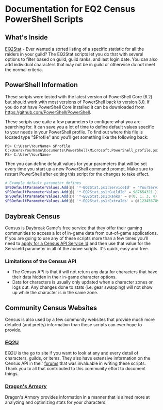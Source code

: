 # Documentation for EQ2 Census PowerShell Scripts

## What's Inside

[EQ2Stat](https://github.com/TequilaGold/DBCensus/tree/master/EQ2Stat) - Ever wanted a sorted listing of a specific statistic for all the raiders in your guild?  The EQ2Stat scripts let you do that with several options to filter based on guild, guild ranks, and last login date.  You can also add individual characters that may not be in guild or otherwise do not meet the normal criteria.

## PowerShell Information

These scripts were tested with the latest version of PowerShell Core (6.2) but should work with most versions of PowerShell back to version 3.0.  If you do not have PowerShell Core installed it can be downloaded from https://github.com/PowerShell/PowerShell.

These scripts use quite a few parameters to configure what you are searching for.  It can save you a lot of time to define default values specific to your needs in your PowerShell profile.  To find out where this file is located type "$Profile" and you'll get something like the following back:

    PS> C:\User\YourName> $Profile
    C:\Users\YourName\Documents\PowerShell\Microsoft.PowerShell_profile.ps1
    PS> C:\User\YourName>

Then you can define default values for your parameters that will be set every time you start up a new PowerShell command prompt.  Make sure to restart PowerShell after editing this script for the changes to take effect.

```PowerShell
# Example default parameter defines
$PSDefaultParameterValues.Add(@{ '*-EQ2Stat.ps1:ServiceId' = "YourServiceId" })
$PSDefaultParameterValues.Add(@{ '*-EQ2Stat.ps1:GuildId' = 987654321 })
$PSDefaultParameterValues.Add(@{ '*-EQ2Stat.ps1:Ranks' = @(0, 1, 3, 4) })
$PSDefaultParameterValues.Add(@{ '*-EQ2Stat.ps1:ExtraIds' = @(123456789012) })
```

## Daybreak Census

Census is Daybreak Game's free service that they offer their gaming communities to access a lot of in-game data from out-of-game applications.  If you are going to use any of these scripts more than a few times you'll need to [apply for a Census API Service Id](https://census.daybreakgames.com/#devSignup) and then use that value for the ServiceId parameter in all of the above scripts.  It's quick, easy and free.

### Limitations of the Census API

* The Census API is that it will not return any data for characters that have their data hidden in their in-game character options.
* Data for characters is usually only updated when a character zones or logs out.  Any changes done to stats (i.e. gear swapping) will not show up while the character is in the same zone.

## Community Census Websites

Census is also used by a few community websites that provide much more detailed (and pretty) information than these scripts can ever hope to provide.

### [EQ2U](https://u.eq2wire.com/)

EQ2U is the go to site if you want to look at any and every detail of characters, guilds, or items.  They also have extensive information on the Census API in their [forums](https://forums.eq2wire.com/forums/census-everquest-ii.268/) that was invaluable in writing these scripts.  Thank you to all that contributed to this community effort to document things.

### [Dragon's Armory](http://www.dragonsarmory.com)

Dragon's Armory provides information in a manner that is aimed more at analyzing and optimizing stats for your characters.

